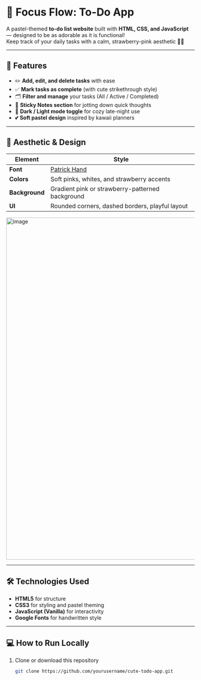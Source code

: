 # 🍓 Focus Flow: To-Do App

A pastel-themed **to-do list website** built with **HTML, CSS, and JavaScript** — designed to be as adorable as it is functional!  
Keep track of your daily tasks with a calm, strawberry-pink aesthetic 🍰💕

---

## 🌸 Features

- ✏️ **Add, edit, and delete tasks** with ease  
- ✅ **Mark tasks as complete** (with cute strikethrough style)  
- 🗂 **Filter and manage** your tasks (All / Active / Completed)  
- 🧁 **Sticky Notes section** for jotting down quick thoughts  
- 🌙 **Dark / Light mode toggle** for cozy late-night use  
- 💕 **Soft pastel design** inspired by kawaii planners  

---

## 🎨 Aesthetic & Design

| Element | Style |
|----------|--------|
| **Font** | [Patrick Hand](https://fonts.google.com/specimen/Patrick+Hand) |
| **Colors** | Soft pinks, whites, and strawberry accents |
| **Background** | Gradient pink or strawberry-patterned background |
| **UI** | Rounded corners, dashed borders, playful layout |

<img width="1917" height="916" alt="image" src="https://github.com/user-attachments/assets/e214ad0e-36d7-4ea3-ad3a-668742a1b36e" />

---

## 🛠️ Technologies Used

- **HTML5** for structure  
- **CSS3** for styling and pastel theming  
- **JavaScript (Vanilla)** for interactivity  
- **Google Fonts** for handwritten style  

---

## 💻 How to Run Locally

1. Clone or download this repository  
   ```bash
   git clone https://github.com/yourusername/cute-todo-app.git



